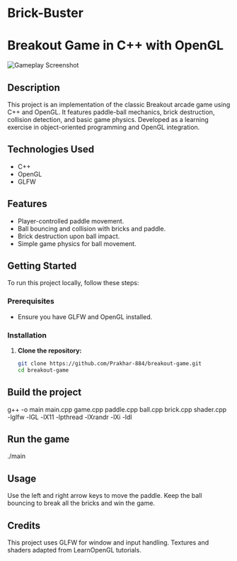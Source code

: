 # Brick-Buster
# Breakout Game in C++ with OpenGL

![Gameplay Screenshot](screenshot.png)

## Description
This project is an implementation of the classic Breakout arcade game using C++ and OpenGL. It features paddle-ball mechanics, brick destruction, collision detection, and basic game physics. Developed as a learning exercise in object-oriented programming and OpenGL integration.

## Technologies Used
- C++
- OpenGL
- GLFW

## Features
- Player-controlled paddle movement.
- Ball bouncing and collision with bricks and paddle.
- Brick destruction upon ball impact.
- Simple game physics for ball movement.

## Getting Started
To run this project locally, follow these steps:

### Prerequisites
- Ensure you have GLFW and OpenGL installed.

### Installation
1. **Clone the repository:**
   ```bash
   git clone https://github.com/Prakhar-884/breakout-game.git
   cd breakout-game
## Build the project
g++ -o main main.cpp game.cpp paddle.cpp ball.cpp brick.cpp shader.cpp -lglfw -lGL -lX11 -lpthread -lXrandr -lXi -ldl
## Run the game
./main
## Usage
Use the left and right arrow keys to move the paddle.
Keep the ball bouncing to break all the bricks and win the game.

## Credits
This project uses GLFW for window and input handling.
Textures and shaders adapted from LearnOpenGL tutorials.
